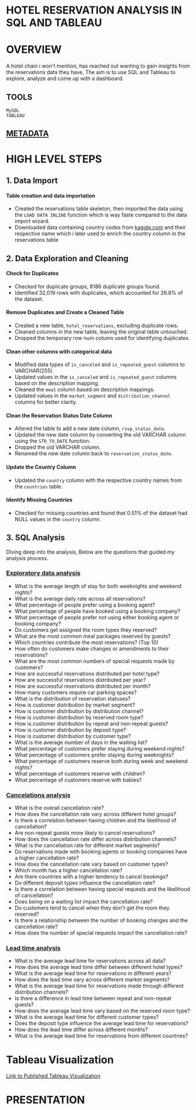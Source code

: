 # HOTEL RESERVATION ANALYSIS IN SQL AND TABLEAU
# OVERVIEW
A hotel chain i won't mention, has reached out wanting to gain insights from the reservations data they have, The aim is to use SQL and Tableau to explore, analyze and come up with a dashboard.
## TOOLS
	MySQL 
	TABLEAU 
## [METADATA](https://github.com/WAKIOM/Flit-apprenticeship/blob/master/Hotel-reservations-analysis-in-SQL-and-Tableau/SQL_files/description.md) 
# HIGH LEVEL STEPS
## 1. Data Import
#### Table creation and data importation
- Created the reservations table skeleton, then imported the data using the `LOAD DATA INLINE` function which is way faste compared to the data import wizard.
- Downloaded data containing country codes from [kaggle.com](https://www.kaggle.com/datasets/juanumusic/countries-iso-codes/data) and their respective name which i later used to enrich the country column in the reservations table
## 2. Data  Exploration and Cleaning
#### Check for Duplicates
- Checked for duplicate groups, 8186 duplicate groups found.
- Identified 32,019 rows with duplicates, which accounted for 26.8% of the dataset.
#### Remove Duplicates and Create a Cleaned Table
- Created a new table, `hotel_reservations`, excluding duplicate rows.
- Cleaned columns in the new table, leaving the original table untouched.
- Dropped the temporary row num column used for identifying duplicates.
#### Clean other columns with categorical data
- Modified data types of `is_canceled` and `is_repeated_guest` columns to VARCHAR(255).
- Updated values in the `is_canceled` and `is_repeated_guest` columns based on the description mapping.
- Cleaned the `meal` column based on description mappings.
- Updated values in the `market_segment` and `distribution_channel` columns for better clarity.
#### Clean the Reservation Status Date Column
- Altered the table to add a new date column, `rsvp_status_date`.
- Updated the new date column by converting the old VARCHAR column using the `STR_TO_DATE` function.
- Dropped the old VARCHAR column.
- Renamed the new date column back to `reservation_status_date`.
#### Update the Country Column
- Updated the `country` column with the respective country names from the `countries` table.
#### Identify Missing Countries
- Checked for missing countries and found that 0.51% of the dataset had NULL values in the `country` column.

## 3. SQL Analysis
Diving deep into the analysis, Below are the questions that guided my analysis process.

### [Exploratory data analysis](https://github.com/WAKIOM/Flit-apprenticeship/blob/master/Hotel-reservations-analysis-in-SQL-and-Tableau/SQL_files/Exploratory_data_analysis.sql)

- What is the average length of stay for both weeknights and weekend nights?
- What is the average daily rate across all reservations?
- What percentage of people prefer using a booking agent?
- What percentage of people have booked using a booking company?
- What percentage of people prefer not using either booking agent or booking company?
- Do customers get assigned the room types they reserved?
- What are the most common meal packages reserved by guests?
- Which countries contribute the most reservations? (Top 10)
- How often do customers make changes or amendments to their reservations?
- What are the most common numbers of special requests made by customers?
- How are successful reservations distributed per hotel type?
- How are successful reservations distributed per year?
- How are successful reservations distributed per month?
- How many customers require car parking spaces?
- What is the distribution of reservation statuses?
- How is customer distribution by market segment?
- How is customer distribution by distribution channel?
- How is customer distribution by reserved room type?
- How is customer distribution by repeat and non-repeat guests?
- How is customer distribution by deposit type?
- How is customer distribution by customer type?
- What is the average number of days in the waiting list?
- What percentage of customers prefer staying during weekend nights?
- What percentage of customers prefer staying during weeknights?
- What percentage of customers reserve both during week and weekend nights?
- What percentage of customers reserve with children?
- What percentage of customers reserve with babies?
### [Cancelations analysis](https://github.com/WAKIOM/Flit-apprenticeship/blob/master/Hotel-reservations-analysis-in-SQL-and-Tableau/SQL_files/cancellations_analysis.sql)

- What is the overall cancellation rate?
- How does the cancellation rate vary across different hotel groups?
- Is there a correlation between having children and the likelihood of cancellation?
- Are non-repeat guests more likely to cancel reservations?
- How does the cancellation rate differ across distribution channels?
- What is the cancellation rate for different market segments?
- Do reservations made with booking agents or booking companies have a higher cancellation rate?
- How does the cancellation rate vary based on customer types?
- Which month has a higher cancellation rate?
- Are there countries with a higher tendency to cancel bookings?
- Do different deposit types influence the cancellation rate?
- Is there a correlation between having special requests and the likelihood of cancellation?
- Does being on a waiting list impact the cancellation rate?
- Do customers tend to cancel when they don't get the room they reserved?
- Is there a relationship between the number of booking changes and the cancellation rate?
- How does the number of special requests impact the cancellation rate?

### [Lead time analysis](https://github.com/WAKIOM/Flit-apprenticeship/blob/master/Hotel-reservations-analysis-in-SQL-and-Tableau/SQL_files/lead_time_analysis.sql)
- What is the average lead time for reservations across all data?
- How does the average lead time differ between different hotel types?
- What is the average lead time for reservations in different years?
- How does the lead time vary across different market segments?
- What is the average lead time for reservations made through different distribution channels?
- Is there a difference in lead time between repeat and non-repeat guests?
- How does the average lead time vary based on the reserved room type?
- What is the average lead time for different customer types?
- Does the deposit type influence the average lead time for reservations?
- How does the lead time differ across different months?
- What is the average lead time for reservations from different countries? 

# Tableau Visualization 
[Link to Published Tableau Visualization]()

# PRESENTATION


